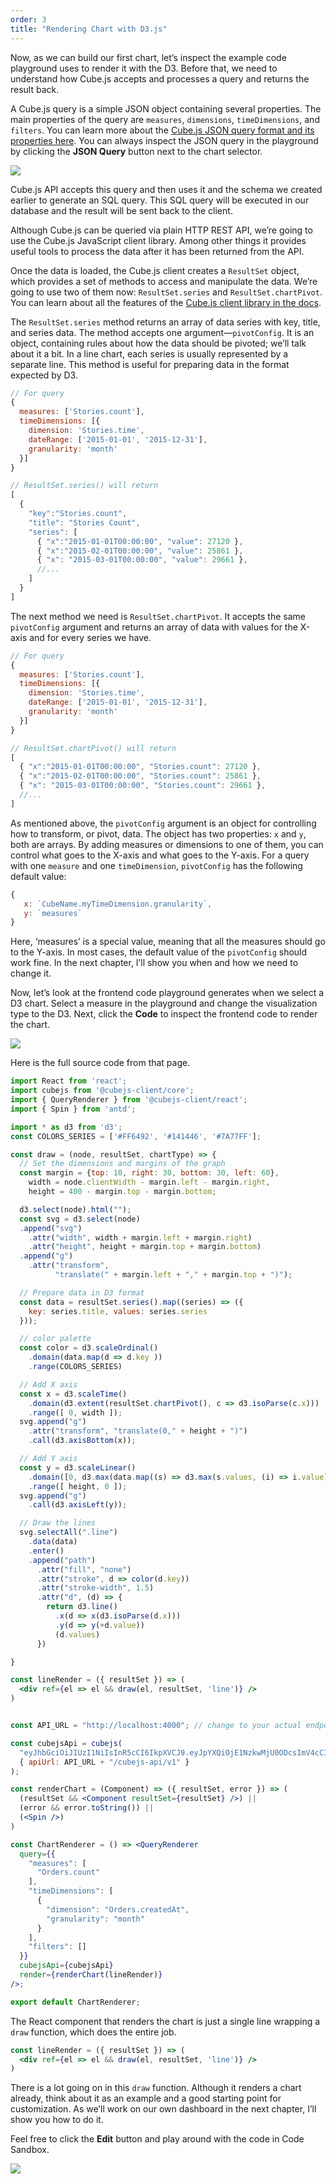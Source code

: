 ```yaml
---
order: 3
title: "Rendering Chart with D3.js"
---
```


Now, as we can build our first chart, let’s inspect the example code playground uses to render it with the D3. Before that, we need to understand how Cube.js accepts and processes a query and returns the result back.

A Cube.js query is a simple JSON object containing several properties. The main properties of the query are `measures`, `dimensions`, `timeDimensions`, and `filters`. You can learn more about the [Cube.js JSON query format and its properties here](https://cube.dev/docs/query-format). You can always inspect the JSON query in the playground by clicking the **JSON Query** button next to the chart selector.

![](/images/3-screenshot-1.png)

Cube.js API accepts this query and then uses it and the schema we created earlier to generate an SQL query. This SQL query will be executed in our database and the result will be sent back to the client.

Although Cube.js can be queried via plain HTTP REST API, we’re going to use the Cube.js JavaScript client library. Among other things it provides useful tools to process the data after it has been returned from the API.

Once the data is loaded, the Cube.js client creates a `ResultSet` object, which provides a set of methods to access and manipulate the data. We’re going to use two of them now: `ResultSet.series` and `ResultSet.chartPivot`. You can learn about all the features of the [Cube.js client library in the docs](https://cube.dev/docs/@cubejs-client-core).

The `ResultSet.series` method returns an array of data series with key, title, and series data. The method accepts one argument—`pivotConfig`. It is an object, containing rules about how the data should be pivoted; we’ll talk about it a bit. In a line chart, each series is usually represented by a separate line. This method is useful for preparing data in the format expected by D3.

```javascript
// For query
{
  measures: ['Stories.count'],
  timeDimensions: [{
    dimension: 'Stories.time',
    dateRange: ['2015-01-01', '2015-12-31'],
    granularity: 'month'
  }]
}

// ResultSet.series() will return
[
  {
    "key":"Stories.count",
    "title": "Stories Count",
    "series": [
      { "x":"2015-01-01T00:00:00", "value": 27120 },
      { "x":"2015-02-01T00:00:00", "value": 25861 },
      { "x": "2015-03-01T00:00:00", "value": 29661 },
      //...
    ]
  }
]
```

The next method we need is `ResultSet.chartPivot`. It accepts the same `pivotConfig` argument and returns an array of data with values for the X-axis and for every series we have.

```javascript
// For query
{
  measures: ['Stories.count'],
  timeDimensions: [{
    dimension: 'Stories.time',
    dateRange: ['2015-01-01', '2015-12-31'],
    granularity: 'month'
  }]
}

// ResultSet.chartPivot() will return
[
  { "x":"2015-01-01T00:00:00", "Stories.count": 27120 },
  { "x":"2015-02-01T00:00:00", "Stories.count": 25861 },
  { "x": "2015-03-01T00:00:00", "Stories.count": 29661 },
  //...
]
```

As mentioned above, the `pivotConfig` argument is an object for controlling how to transform, or pivot, data. The object has two properties: `x` and `y`, both are arrays. By adding measures or dimensions to one of them, you can control what goes to the X-axis and what goes to the Y-axis. For a query with one `measure` and one `timeDimension`, `pivotConfig` has the following default value:

```javascript
{
   x: `CubeName.myTimeDimension.granularity`,
   y: `measures`
}
```

Here, ‘measures’ is a special value, meaning that all the measures should go to the Y-axis. In most cases, the default value of the `pivotConfig` should work fine. In the next chapter, I’ll show you when and how we need to change it.

Now, let’s look at the frontend code playground generates when we select a D3 chart. Select a measure in the playground and change the visualization type to the D3. Next, click the **Code** to inspect the frontend code to render the chart.

![](/images/3-screenshot-2.png)

Here is the full source code from that page.

```jsx
import React from 'react';
import cubejs from '@cubejs-client/core';
import { QueryRenderer } from '@cubejs-client/react';
import { Spin } from 'antd';

import * as d3 from 'd3';
const COLORS_SERIES = ['#FF6492', '#141446', '#7A77FF'];

const draw = (node, resultSet, chartType) => {
  // Set the dimensions and margins of the graph
  const margin = {top: 10, right: 30, bottom: 30, left: 60},
    width = node.clientWidth - margin.left - margin.right,
    height = 400 - margin.top - margin.bottom;

  d3.select(node).html("");
  const svg = d3.select(node)
  .append("svg")
    .attr("width", width + margin.left + margin.right)
    .attr("height", height + margin.top + margin.bottom)
  .append("g")
    .attr("transform",
          "translate(" + margin.left + "," + margin.top + ")");

  // Prepare data in D3 format
  const data = resultSet.series().map((series) => ({
    key: series.title, values: series.series
  }));

  // color palette
  const color = d3.scaleOrdinal()
    .domain(data.map(d => d.key ))
    .range(COLORS_SERIES)

  // Add X axis
  const x = d3.scaleTime()
    .domain(d3.extent(resultSet.chartPivot(), c => d3.isoParse(c.x)))
    .range([ 0, width ]);
  svg.append("g")
    .attr("transform", "translate(0," + height + ")")
    .call(d3.axisBottom(x));

  // Add Y axis
  const y = d3.scaleLinear()
    .domain([0, d3.max(data.map((s) => d3.max(s.values, (i) => i.value)))])
    .range([ height, 0 ]);
  svg.append("g")
    .call(d3.axisLeft(y));

  // Draw the lines
  svg.selectAll(".line")
    .data(data)
    .enter()
    .append("path")
      .attr("fill", "none")
      .attr("stroke", d => color(d.key))
      .attr("stroke-width", 1.5)
      .attr("d", (d) => {
        return d3.line()
          .x(d => x(d3.isoParse(d.x)))
          .y(d => y(+d.value))
          (d.values)
      })

}

const lineRender = ({ resultSet }) => (
  <div ref={el => el && draw(el, resultSet, 'line')} />
)


const API_URL = "http://localhost:4000"; // change to your actual endpoint

const cubejsApi = cubejs(
  "eyJhbGciOiJIUzI1NiIsInR5cCI6IkpXVCJ9.eyJpYXQiOjE1NzkwMjU0ODcsImV4cCI6MTU3OTExMTg4N30.nUyJ4AEsNk9ks9C8OwGPCHrcTXyJtqJxm02df7RGnQU",
  { apiUrl: API_URL + "/cubejs-api/v1" }
);

const renderChart = (Component) => ({ resultSet, error }) => (
  (resultSet && <Component resultSet={resultSet} />) ||
  (error && error.toString()) ||
  (<Spin />)
)

const ChartRenderer = () => <QueryRenderer
  query={{
    "measures": [
      "Orders.count"
    ],
    "timeDimensions": [
      {
        "dimension": "Orders.createdAt",
        "granularity": "month"
      }
    ],
    "filters": []
  }}
  cubejsApi={cubejsApi}
  render={renderChart(lineRender)}
/>;

export default ChartRenderer;
```

The React component that renders the chart is just a single line wrapping a `draw` function, which does the entire job.

```jsx
const lineRender = ({ resultSet }) => (
  <div ref={el => el && draw(el, resultSet, 'line')} />
)
```

There is a lot going on in this `draw` function. Although it renders a chart already, think about it as an example and a good starting point for customization. As we’ll work on our own dashboard in the next chapter, I’ll show you how to do it.

Feel free to click the **Edit** button and play around with the code in Code Sandbox.

![](/images/3-screenshot-3.png)
